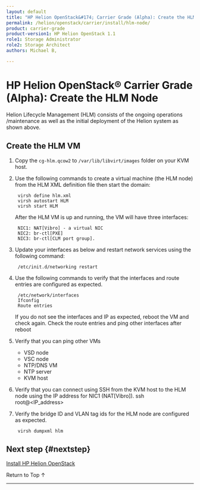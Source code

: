 ```yaml
---
layout: default
title: "HP Helion OpenStack&#174; Carrier Grade (Alpha): Create the HLM Node"
permalink: /helion/openstack/carrier/install/hlm-node/
product: carrier-grade
product-version1: HP Helion OpenStack 1.1
role1: Storage Administrator
role2: Storage Architect
authors: Michael B, 

---
```

<!--UNDER REVISION-->


<script>

function PageRefresh {
onLoad="window.refresh"
}

PageRefresh();

</script>
<!--
<p style="font-size: small;"><a href="/helion/openstack/technical-overview/">&#9664; Technical Overview</a> | <a href="/helion/openstack/install/overview/">&#9650; Installation Overview</a> | <a href="/helion/openstack/install/kvm/">Installing on a KVM hypervisor &#9654;</a> OR <a href="/helion/openstack/install/esx/"> Installing on an ESX hypervisor&#9654;</a> </p> 
-->

# HP Helion OpenStack&#174; Carrier Grade (Alpha): Create the HLM Node

Helion Lifecycle Management (HLM) consists of the ongoing operations /maintenance as well as the initial deployment of the Helion system as shown above.

## Create the HLM VM

1. Copy the `cg-hlm.qcow2` to `/var/lib/libvirt/images` folder on your KVM host.

2. Use the following commands to create a virtual machine (the HLM node) from the HLM XML definition file then start the domain:

		virsh define hlm.xml
		virsh autostart HLM
		virsh start HLM

	After the HLM VM is up and running, the VM will have three interfaces:

		NIC1: NAT[Vibro] - a virtual NIC
		NIC2: br-ctl[PXE]
		NIC3: br-ctl[CLM port group].

3. Update your interfaces as below and restart network services using the following command:

		/etc/init.d/networking restart

4. Use the following commands to verify that the interfaces and route entries are configured as expected.

		/etc/network/interfaces
		Ifconfig
		Route entries

	If you do not see the interfaces and IP as expected, reboot the VM and check again.  Check the route entries and ping other interfaces after reboot

5. Verify that you can ping other VMs

	* VSD node
	* VSC node
	* NTP/DNS VM
	* NTP server 
	* KVM host
 
6. Verify that you can connect using SSH from the KVM host to the HLM node using the IP address for NIC1 (NAT[Vibro]). 
		ssh root@<IP_address>

7. Verify the bridge ID and VLAN tag ids for the HLM node are configured as expected.

		virsh dumpxml hlm

## Next step {#nextstep}

[Install HP Helion OpenStack](/helion/openstack/carrier/install/vsc-node/)

<a href="#top" style="padding:14px 0px 14px 0px; text-decoration: none;"> Return to Top &#8593; </a>

---
